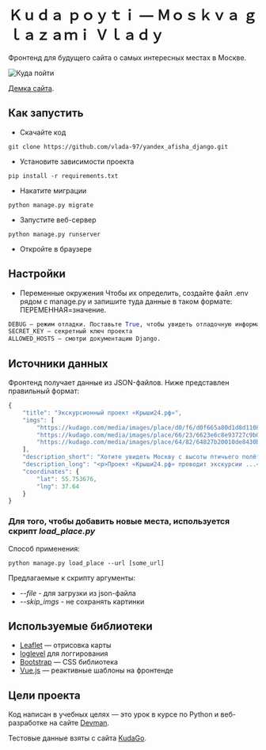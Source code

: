# Ｋｕｄａ ｐｏｙｔｉ — Ｍｏｓｋｖａ ｇｌａｚａｍｉ Ｖｌａｄｙ

Фронтенд для будущего сайта о самых интересных местах в Москве.

![&#x41A;&#x443;&#x434;&#x430; &#x43F;&#x43E;&#x439;&#x442;&#x438;](.gitbook/assets/places.gif)

[Демка сайта](https://trapeznikovavv.pythonanywhere.com/).

## Как запустить

* Скачайте код
```commandline
git clone https://github.com/vlada-97/yandex_afisha_django.git
```

* Установите зависимости проекта
```commandline
pip install -r requirements.txt
```

* Накатите миграции
```commandline
python manage.py migrate
```

* Запустите веб-сервер
```commandline
python manage.py runserver
```
  
* Откройте в браузере


## Настройки

* Переменные окружения
  Чтобы их определить, создайте файл .env рядом с manage.py и запишите туда данные в таком формате: ПЕРЕМЕННАЯ=значение.
```python
DEBUG — режим отладки. Поставьте True, чтобы увидеть отладочную информацию в случае ошибки.
SECRET_KEY — секретный ключ проекта
ALLOWED_HOSTS — смотри документацию Django.
```

## Источники данных

Фронтенд получает данные из JSON-файлов. Ниже представлен правильный формат:

```javascript
{
    "title": "Экскурсионный проект «Крыши24.рф»",
    "imgs": [
        "https://kudago.com/media/images/place/d0/f6/d0f665a80d1d8d110826ba797569df02.jpg",
        "https://kudago.com/media/images/place/66/23/6623e6c8e93727c9b0bb198972d9e9fa.jpg",
        "https://kudago.com/media/images/place/64/82/64827b20010de8430bfc4fb14e786c19.jpg",
    ],
    "description_short": "Хотите увидеть Москву с высоты птичьего полёта?",
    "description_long": "<p>Проект «Крыши24.рф» проводит экскурсии ...</p>",
    "coordinates": {
        "lat": 55.753676,
        "lng": 37.64
    }
}
```

### Для того, чтобы добавить новые места, используется скрипт *load_place.py*

Способ применения:
```
python manage.py load_place --url [some_url] 
```

Предлагаемые к скрипту аргументы:
* *--file* - для загрузки из json-файла
* *--skip_imgs* -  не сохранять картинки
  

## Используемые библиотеки

* [Leaflet](https://leafletjs.com/) — отрисовка карты
* [loglevel](https://www.npmjs.com/package/loglevel) для логгирования
* [Bootstrap](https://getbootstrap.com/) — CSS библиотека
* [Vue.js](https://ru.vuejs.org/) — реактивные шаблоны на фронтенде

## Цели проекта

Код написан в учебных целях — это урок в курсе по Python и веб-разработке на сайте [Devman](https://dvmn.org).

Тестовые данные взяты с сайта [KudaGo](https://kudago.com).

